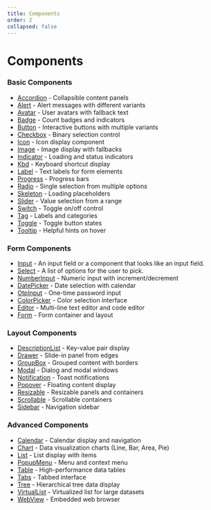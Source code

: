 ```yaml
---
title: Components
order: 2
collapsed: false
---
```


# Components

### Basic Components

- [Accordion](accordion) - Collapsible content panels
- [Alert](alert) - Alert messages with different variants
- [Avatar](avatar) - User avatars with fallback text
- [Badge](badge) - Count badges and indicators
- [Button](button) - Interactive buttons with multiple variants
- [Checkbox](checkbox) - Binary selection control
- [Icon](icon) - Icon display component
- [Image](image) - Image display with fallbacks
- [Indicator](indicator) - Loading and status indicators
- [Kbd](kbd) - Keyboard shortcut display
- [Label](label) - Text labels for form elements
- [Progress](progress) - Progress bars
- [Radio](radio) - Single selection from multiple options
- [Skeleton](skeleton) - Loading placeholders
- [Slider](slider) - Value selection from a range
- [Switch](switch) - Toggle on/off control
- [Tag](tag) - Labels and categories
- [Toggle](toggle) - Toggle button states
- [Tooltip](tooltip) - Helpful hints on hover

### Form Components

- [Input](input) - An input field or a component that looks like an input field.
- [Select](select) - A list of options for the user to pick.
- [NumberInput](number-input) - Numeric input with increment/decrement
- [DatePicker](date-picker) - Date selection with calendar
- [OtpInput](otp-input) - One-time password input
- [ColorPicker](color-picker) - Color selection interface
- [Editor](editor) - Multi-line text editor and code editor
- [Form](form) - Form container and layout

### Layout Components

- [DescriptionList](description-list) - Key-value pair display
- [Drawer](drawer) - Slide-in panel from edges
- [GroupBox](group-box) - Grouped content with borders
- [Modal](modal) - Dialog and modal windows
- [Notification](notification) - Toast notifications
- [Popover](popover) - Floating content display
- [Resizable](resizable) - Resizable panels and containers
- [Scrollable](scrollable) - Scrollable containers
- [Sidebar](sidebar) - Navigation sidebar

### Advanced Components

- [Calendar](calendar) - Calendar display and navigation
- [Chart](chart) - Data visualization charts (Line, Bar, Area, Pie)
- [List](list) - List display with items
- [PopupMenu](popup_menu) - Menu and context menu
- [Table](table) - High-performance data tables
- [Tabs](tabs) - Tabbed interface
- [Tree](tree) - Hierarchical tree data display
- [VirtualList](virtual-list) - Virtualized list for large datasets
- [WebView](webview) - Embedded web browser

